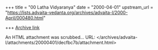 +++
title = "00 Latha Vidyaranya"
date = "2000-04-01"
upstream_url = "https://lists.advaita-vedanta.org/archives/advaita-l/2000-April/000480.html"

+++
[Archive link](https://lists.advaita-vedanta.org/archives/advaita-l/2000-April/000480.html)

An HTML attachment was scrubbed...
URL: </archives/advaita-l/attachments/20000401/decfbc7b/attachment.html>
